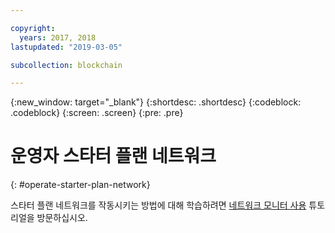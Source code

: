 ```yaml
---

copyright:
  years: 2017, 2018
lastupdated: "2019-03-05"

subcollection: blockchain

---
```


{:new_window: target="_blank"}
{:shortdesc: .shortdesc}
{:codeblock: .codeblock}
{:screen: .screen}
{:pre: .pre}

# 운영자 스타터 플랜 네트워크
{: #operate-starter-plan-network}

스타터 플랜 네트워크를 작동시키는 방법에 대해 학습하려면 [네트워크 모니터 사용](/docs/services/blockchain/v10_dashboard.html#ibp-dashboard) 튜토리얼을 방문하십시오.
